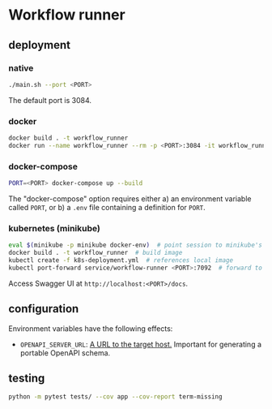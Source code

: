 # Workflow runner

## deployment

### native

```bash
./main.sh --port <PORT>
```

The default port is 3084.

### docker

```bash
docker build . -t workflow_runner
docker run --name workflow_runner --rm -p <PORT>:3084 -it workflow_runner
```

### docker-compose

```bash
PORT=<PORT> docker-compose up --build
```

The "docker-compose" option requires either a) an environment variable called `PORT`, or b) a `.env` file containing a definition for `PORT`.

### kubernetes (minikube)

```bash
eval $(minikube -p minikube docker-env)  # point session to minikube's docker daemon
docker build . -t workflow_runner  # build image
kubectl create -f k8s-deployment.yml  # references local image
kubectl port-forward service/workflow-runner <PORT>:7092  # forward to port of your choice
```

Access Swagger UI at `http://localhost:<PORT>/docs`.

## configuration

Environment variables have the following effects:

* `OPENAPI_SERVER_URL`: [A URL to the target host.](https://github.com/OAI/OpenAPI-Specification/blob/main/versions/3.0.3.md#server-object) Important for generating a portable OpenAPI schema.

## testing

```bash
python -m pytest tests/ --cov app --cov-report term-missing
```

